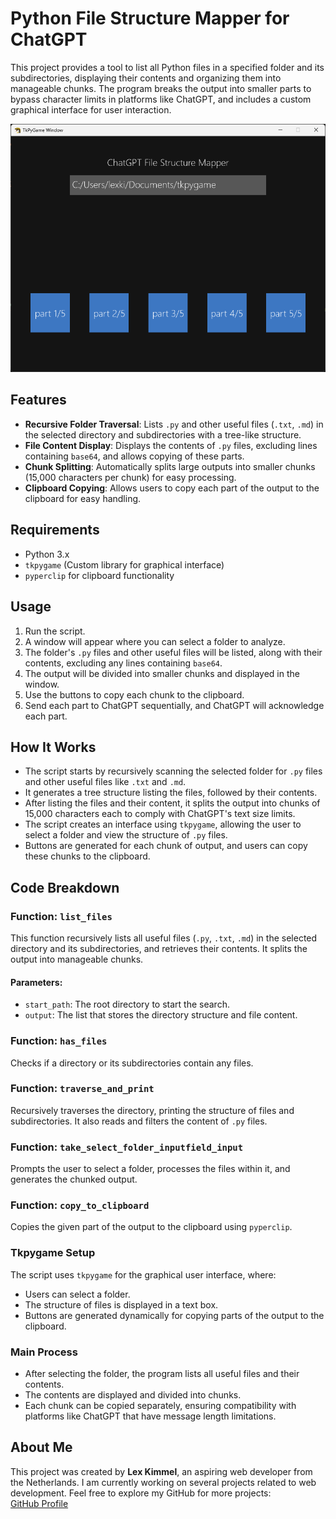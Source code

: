 # Python File Structure Mapper for ChatGPT

This project provides a tool to list all Python files in a specified folder and its subdirectories, displaying their contents and organizing them into manageable chunks. The program breaks the output into smaller parts to bypass character limits in platforms like ChatGPT, and includes a custom graphical interface for user interaction.

![Screenshot](Screenshot%202024-12-11%20001440.png)

## Features

- **Recursive Folder Traversal**: Lists `.py` and other useful files (`.txt`, `.md`) in the selected directory and subdirectories with a tree-like structure.
- **File Content Display**: Displays the contents of `.py` files, excluding lines containing `base64`, and allows copying of these parts.
- **Chunk Splitting**: Automatically splits large outputs into smaller chunks (15,000 characters per chunk) for easy processing.
- **Clipboard Copying**: Allows users to copy each part of the output to the clipboard for easy handling.

## Requirements

- Python 3.x
- `tkpygame` (Custom library for graphical interface)
- `pyperclip` for clipboard functionality

## Usage

1. Run the script.
2. A window will appear where you can select a folder to analyze.
3. The folder's `.py` files and other useful files will be listed, along with their contents, excluding any lines containing `base64`.
4. The output will be divided into smaller chunks and displayed in the window.
5. Use the buttons to copy each chunk to the clipboard.
6. Send each part to ChatGPT sequentially, and ChatGPT will acknowledge each part.

## How It Works

- The script starts by recursively scanning the selected folder for `.py` files and other useful files like `.txt` and `.md`.
- It generates a tree structure listing the files, followed by their contents.
- After listing the files and their content, it splits the output into chunks of 15,000 characters each to comply with ChatGPT's text size limits.
- The script creates an interface using `tkpygame`, allowing the user to select a folder and view the structure of `.py` files.
- Buttons are generated for each chunk of output, and users can copy these chunks to the clipboard.

## Code Breakdown

### Function: `list_files`
This function recursively lists all useful files (`.py`, `.txt`, `.md`) in the selected directory and its subdirectories, and retrieves their contents. It splits the output into manageable chunks.

#### Parameters:
- `start_path`: The root directory to start the search.
- `output`: The list that stores the directory structure and file content.

### Function: `has_files`
Checks if a directory or its subdirectories contain any files.

### Function: `traverse_and_print`
Recursively traverses the directory, printing the structure of files and subdirectories. It also reads and filters the content of `.py` files.

### Function: `take_select_folder_inputfield_input`
Prompts the user to select a folder, processes the files within it, and generates the chunked output.

### Function: `copy_to_clipboard`
Copies the given part of the output to the clipboard using `pyperclip`.

### Tkpygame Setup
The script uses `tkpygame` for the graphical user interface, where:
- Users can select a folder.
- The structure of files is displayed in a text box.
- Buttons are generated dynamically for copying parts of the output to the clipboard.

### Main Process
- After selecting the folder, the program lists all useful files and their contents.
- The contents are displayed and divided into chunks.
- Each chunk can be copied separately, ensuring compatibility with platforms like ChatGPT that have message length limitations.

## About Me
This project was created by **Lex Kimmel**, an aspiring web developer from the Netherlands. I am currently working on several projects related to web development. Feel free to explore my GitHub for more projects:  
[GitHub Profile](https://github.com/Lexxnl)

